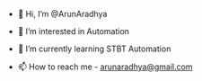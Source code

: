 - 👋 Hi, I’m @ArunAradhya
- 👀 I’m interested in Automation
- 🌱 I’m currently learning STBT Automation

- 📫 How to reach me - arunaradhya@gmail.com

<!---
ArunAradhya/ArunAradhya is a ✨ special ✨ repository because its `README.md` (this file) appears on your GitHub profile.
You can click the Preview link to take a look at your changes.
--->
